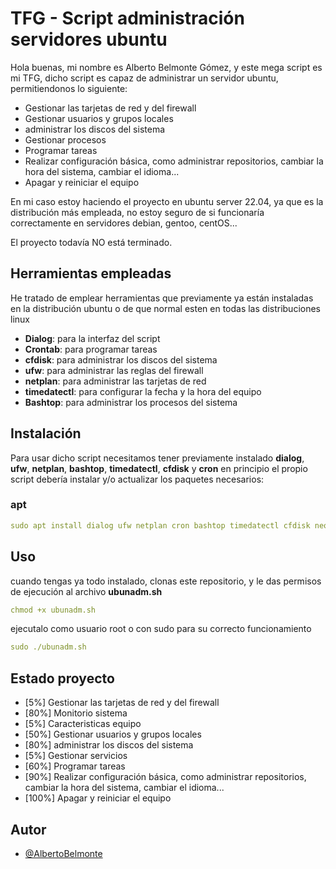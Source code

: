
# TFG - Script administración servidores ubuntu

Hola buenas, mi nombre es Alberto Belmonte Gómez, y este mega script es mi TFG, dicho script es capaz de administrar un servidor ubuntu, permitiendonos lo siguiente:

- Gestionar las tarjetas de red y del firewall
- Gestionar usuarios y grupos locales
- administrar los discos del sistema
- Gestionar procesos
- Programar tareas
- Realizar configuración básica, como administrar repositorios, cambiar la hora del sistema, cambiar el idioma...
- Apagar y reiniciar el equipo

En mi caso estoy haciendo el proyecto en ubuntu server 22.04, ya que es la distribución más empleada, no estoy seguro de si funcionaría correctamente en servidores debian, gentoo, centOS...

El proyecto todavía NO está terminado.
 
## Herramientas empleadas

He tratado de emplear herramientas que previamente ya están instaladas en la distribución ubuntu o de que normal esten en todas las distribuciones linux 

- **Dialog**: para la interfaz del script
- **Crontab**: para programar tareas
- **cfdisk**: para administrar los discos del sistema
- **ufw**: para administrar las reglas del firewall
- **netplan**: para administrar las tarjetas de red
- **timedatectl**: para configurar la fecha y la hora del equipo
- **Bashtop**: para administrar los procesos del sistema

## Instalación

Para usar dicho script necesitamos tener previamente instalado **dialog**, **ufw**, **netplan**, **bashtop**, **timedatectl**, **cfdisk** y **cron** en principio el propio script debería instalar y/o actualizar los paquetes necesarios:

### apt

```yaml
sudo apt install dialog ufw netplan cron bashtop timedatectl cfdisk neofetch ntp
```

## Uso

cuando tengas ya todo instalado, clonas este repositorio, y le das permisos de ejecución al archivo **ubunadm.sh** 

```yaml
chmod +x ubunadm.sh
```

ejecutalo como usuario root o con sudo para su correcto funcionamiento

```yaml
sudo ./ubunadm.sh
```

## Estado proyecto

- [5%] Gestionar las tarjetas de red y del firewall
- [80%] Monitorio sistema
- [5%] Caracteristicas equipo
- [50%] Gestionar usuarios y grupos locales
- [80%] administrar los discos del sistema
- [5%] Gestionar servicios
- [60%] Programar tareas
- [90%] Realizar configuración básica, como administrar repositorios, cambiar la hora del sistema, cambiar el idioma...
- [100%] Apagar y reiniciar el equipo

## Autor

- [@AlbertoBelmonte](https://github.com/AlbertoBelmonte)
